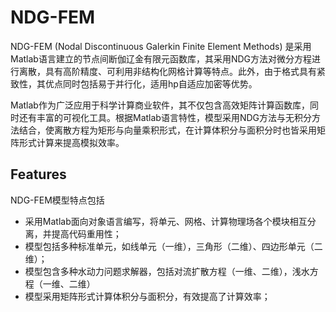 # NDG-FEM

NDG-FEM (Nodal Discontinuous Galerkin Finite Element Methods) 是采用Matlab语言建立的节点间断伽辽金有限元函数库，其采用NDG方法对微分方程进行离散，具有高阶精度、可利用非结构化网格计算等特点。此外，由于格式具有紧致性，其优点同时包括易于并行化，适用hp自适应加密等优势。

Matlab作为广泛应用于科学计算商业软件，其不仅包含高效矩阵计算函数库，同时还有丰富的可视化工具。根据Matlab语言特性，模型采用NDG方法与无积分方法结合，使离散方程为矩形与向量乘积形式，在计算体积分与面积分时也皆采用矩阵形式计算来提高模拟效率。

## Features

NDG-FEM模型特点包括

* 采用Matlab面向对象语言编写，将单元、网格、计算物理场各个模块相互分离，并提高代码重用性；
* 模型包括多种标准单元，如线单元（一维），三角形（二维）、四边形单元（二维）；
* 模型包含多种水动力问题求解器，包括对流扩散方程（一维、二维），浅水方程（一维、二维）
* 模型采用矩阵形式计算体积分与面积分，有效提高了计算效率；
